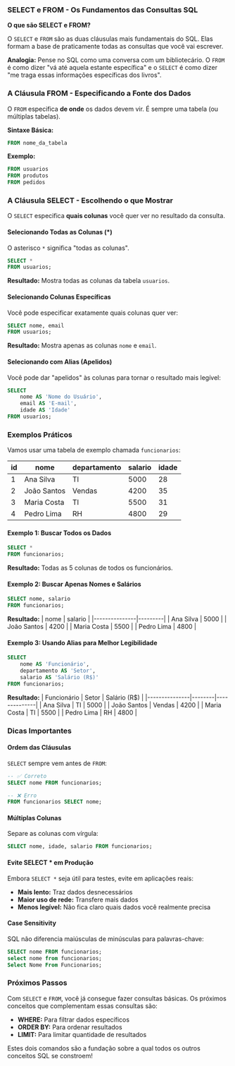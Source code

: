 ### SELECT e FROM - Os Fundamentos das Consultas SQL

**O que são SELECT e FROM?**

O `SELECT` e `FROM` são as duas cláusulas mais fundamentais do SQL. Elas formam a base de praticamente todas as consultas que você vai escrever.

**Analogia:** Pense no SQL como uma conversa com um bibliotecário. O `FROM` é como dizer "vá até aquela estante específica" e o `SELECT` é como dizer "me traga essas informações específicas dos livros".

### A Cláusula FROM - Especificando a Fonte dos Dados

O `FROM` especifica **de onde** os dados devem vir. É sempre uma tabela (ou múltiplas tabelas).

**Sintaxe Básica:**
```sql
FROM nome_da_tabela
```

**Exemplo:**
```sql
FROM usuarios
FROM produtos  
FROM pedidos
```

### A Cláusula SELECT - Escolhendo o que Mostrar

O `SELECT` especifica **quais colunas** você quer ver no resultado da consulta.

#### Selecionando Todas as Colunas (*)

O asterisco `*` significa "todas as colunas".

```sql
SELECT * 
FROM usuarios;
```

**Resultado:** Mostra todas as colunas da tabela `usuarios`.

#### Selecionando Colunas Específicas

Você pode especificar exatamente quais colunas quer ver:

```sql
SELECT nome, email 
FROM usuarios;
```

**Resultado:** Mostra apenas as colunas `nome` e `email`.

#### Selecionando com Alias (Apelidos)

Você pode dar "apelidos" às colunas para tornar o resultado mais legível:

```sql
SELECT 
    nome AS 'Nome do Usuário',
    email AS 'E-mail',
    idade AS 'Idade'
FROM usuarios;
```

### Exemplos Práticos

Vamos usar uma tabela de exemplo chamada `funcionarios`:

| id | nome          | departamento | salario | idade |
|----|---------------|--------------|---------|-------|
| 1  | Ana Silva     | TI           | 5000    | 28    |
| 2  | João Santos   | Vendas       | 4200    | 35    |
| 3  | Maria Costa   | TI           | 5500    | 31    |
| 4  | Pedro Lima    | RH           | 4800    | 29    |

#### Exemplo 1: Buscar Todos os Dados
```sql
SELECT * 
FROM funcionarios;
```

**Resultado:** Todas as 5 colunas de todos os funcionários.

#### Exemplo 2: Buscar Apenas Nomes e Salários
```sql
SELECT nome, salario 
FROM funcionarios;
```

**Resultado:**
| nome          | salario |
|---------------|---------|
| Ana Silva     | 5000    |
| João Santos   | 4200    |
| Maria Costa   | 5500    |
| Pedro Lima    | 4800    |

#### Exemplo 3: Usando Alias para Melhor Legibilidade
```sql
SELECT 
    nome AS 'Funcionário',
    departamento AS 'Setor',
    salario AS 'Salário (R$)'
FROM funcionarios;
```

**Resultado:**
| Funcionário   | Setor  | Salário (R$) |
|---------------|--------|--------------|
| Ana Silva     | TI     | 5000         |
| João Santos   | Vendas | 4200         |
| Maria Costa   | TI     | 5500         |
| Pedro Lima    | RH     | 4800         |

### Dicas Importantes

#### Ordem das Cláusulas
`SELECT` sempre vem antes de `FROM`:
```sql
-- ✅ Correto
SELECT nome FROM funcionarios;

-- ❌ Erro
FROM funcionarios SELECT nome;
```

#### Múltiplas Colunas
Separe as colunas com vírgula:
```sql
SELECT nome, idade, salario FROM funcionarios;
```

#### Evite SELECT * em Produção
Embora `SELECT *` seja útil para testes, evite em aplicações reais:
- **Mais lento:** Traz dados desnecessários
- **Maior uso de rede:** Transfere mais dados
- **Menos legível:** Não fica claro quais dados você realmente precisa

#### Case Sensitivity
SQL não diferencia maiúsculas de minúsculas para palavras-chave:
```sql
SELECT nome FROM funcionarios;
select nome from funcionarios;
Select Nome From Funcionarios;
```

### Próximos Passos

Com `SELECT` e `FROM`, você já consegue fazer consultas básicas. Os próximos conceitos que complementam essas consultas são:

- **WHERE:** Para filtrar dados específicos
- **ORDER BY:** Para ordenar resultados
- **LIMIT:** Para limitar quantidade de resultados

Estes dois comandos são a fundação sobre a qual todos os outros conceitos SQL se constroem!
